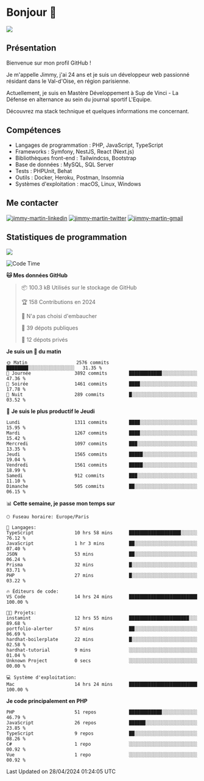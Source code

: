 # Bonjour 👋

![](https://komarev.com/ghpvc/?username=jimmy-martin&color=1a1b27)

## Présentation

Bienvenue sur mon profil GitHub !

Je m'appelle Jimmy, j'ai 24 ans et je suis un développeur web passionné résidant dans le Val-d'Oise, en région parisienne.

Actuellement, je suis en Mastère Développement à Sup de Vinci - La Défense en alternance au sein du journal sportif L'Equipe.

Découvrez ma stack technique et quelques informations me concernant.

## Compétences

- Langages de programmation : PHP, JavaScript, TypeScript
- Frameworks : Symfony, NestJS, React (Next.js)
- Bibliothèques front-end : Tailwindcss, Bootstrap
- Base de données : MySQL, SQL Server
- Tests : PHPUnit, Behat
- Outils : Docker, Heroku, Postman, Insomnia
- Systèmes d'exploitation : macOS, Linux, Windows

## Me contacter

<p>
<a href="https://www.linkedin.com/in/jimmy-martin-dev/" target="_blank"><img align="center" src="https://img.shields.io/badge/-LinkedIn-0077B5?style=for-the-badge&logo=Linkedin&logoColor=white" alt="jimmy-martin-linkedin"/></a>
<a href="https://twitter.com/jimmydev_" target="_blank"><img align="center" src="https://img.shields.io/badge/-Twitter-1DA1F2?style=for-the-badge&logo=Twitter&logoColor=white" alt="jimmy-martin-twitter"/></a>
<a href="mailto:jimmy.martin952@gmail.com" target="_blank"><img align="center" src="https://img.shields.io/badge/gmail-D14836?style=for-the-badge&logo=gmail&logoColor=white" alt="jimmy-martin-gmail"/></a>
</p>

## Statistiques de programmation

<a href="https://github-readme-stats.vercel.app/api/top-langs/?username=jimmy-martin&layout=compact">
  <img align="center" src="https://github-readme-stats.vercel.app/api/top-langs/?username=jimmy-martin&layout=compact"/>
</a>

<!--START_SECTION:waka-->
![Code Time](http://img.shields.io/badge/Code%20Time-2%2C002%20hrs%2033%20mins-blue)

**🐱 Mes données GitHub** 

> 📦 100.3 kB Utilisés sur le stockage de GitHub 
 > 
> 🏆 158 Contributions en 2024
 > 
> 🚫 N'a pas choisi d'embaucher
 > 
> 📜 39 dépots publiques 
 > 
> 🔑 12 dépots privés 
 > 
**Je suis un 🐤 du matin** 

```text
🌞 Matin                  2576 commits        ████████░░░░░░░░░░░░░░░░░   31.35 % 
🌆 Journée                3892 commits        ████████████░░░░░░░░░░░░░   47.36 % 
🌃 Soirée                 1461 commits        ████░░░░░░░░░░░░░░░░░░░░░   17.78 % 
🌙 Nuit                   289 commits         █░░░░░░░░░░░░░░░░░░░░░░░░   03.52 % 
```
📅 **Je suis le plus productif le Jeudi** 

```text
Lundi                    1311 commits        ████░░░░░░░░░░░░░░░░░░░░░   15.95 % 
Mardi                    1267 commits        ████░░░░░░░░░░░░░░░░░░░░░   15.42 % 
Mercredi                 1097 commits        ███░░░░░░░░░░░░░░░░░░░░░░   13.35 % 
Jeudi                    1565 commits        █████░░░░░░░░░░░░░░░░░░░░   19.04 % 
Vendredi                 1561 commits        █████░░░░░░░░░░░░░░░░░░░░   18.99 % 
Samedi                   912 commits         ███░░░░░░░░░░░░░░░░░░░░░░   11.10 % 
Dimanche                 505 commits         ██░░░░░░░░░░░░░░░░░░░░░░░   06.15 % 
```


📊 **Cette semaine, je passe mon temps sur** 

```text
🕑︎ Fuseau horaire: Europe/Paris

💬 Langages: 
TypeScript               10 hrs 58 mins      ███████████████████░░░░░░   76.12 % 
JavaScript               1 hr 3 mins         ██░░░░░░░░░░░░░░░░░░░░░░░   07.40 % 
JSON                     53 mins             ██░░░░░░░░░░░░░░░░░░░░░░░   06.24 % 
Prisma                   32 mins             █░░░░░░░░░░░░░░░░░░░░░░░░   03.71 % 
PHP                      27 mins             █░░░░░░░░░░░░░░░░░░░░░░░░   03.22 % 

🔥 Éditeurs de code: 
VS Code                  14 hrs 24 mins      █████████████████████████   100.00 % 

🐱‍💻 Projets: 
instamint                12 hrs 55 mins      ██████████████████████░░░   89.68 % 
portfolio-alerter        57 mins             ██░░░░░░░░░░░░░░░░░░░░░░░   06.69 % 
hardhat-boilerplate      22 mins             █░░░░░░░░░░░░░░░░░░░░░░░░   02.58 % 
hardhat-tutorial         9 mins              ░░░░░░░░░░░░░░░░░░░░░░░░░   01.04 % 
Unknown Project          0 secs              ░░░░░░░░░░░░░░░░░░░░░░░░░   00.00 % 

💻 Système d'exploitation: 
Mac                      14 hrs 24 mins      █████████████████████████   100.00 % 
```

**Je code principalement en PHP** 

```text
PHP                      51 repos            ████████████░░░░░░░░░░░░░   46.79 % 
JavaScript               26 repos            ██████░░░░░░░░░░░░░░░░░░░   23.85 % 
TypeScript               9 repos             ██░░░░░░░░░░░░░░░░░░░░░░░   08.26 % 
C#                       1 repo              ░░░░░░░░░░░░░░░░░░░░░░░░░   00.92 % 
Vue                      1 repo              ░░░░░░░░░░░░░░░░░░░░░░░░░   00.92 % 
```




 Last Updated on 28/04/2024 01:24:05 UTC
<!--END_SECTION:waka-->


